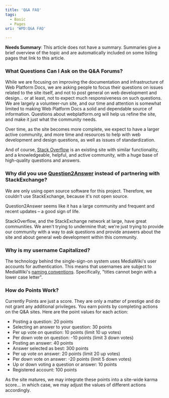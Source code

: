 ```yaml
---
title: 'Q&A FAQ'
tags:
  - Basic
  - Pages
uri: 'WPD:Q&A FAQ'

---
```

**Needs Summary**: This article does not have a summary. Summaries give a brief overview of the topic and are automatically included on some listing pages that link to this article.

### What Questions Can I Ask on the Q&A Forums?

While we are focusing on improving the documentation and infrastructure of Web Platform Docs, we are asking people to focus their questions on issues related to the site itself, and not to post general on web development and design... or at least, not to expect much responsiveness on such questions. We are largely a volunteer-run site, and our time and attention is somewhat limited to making Web Platform Docs a solid and dependable source of information. Questions about webplatform.org will help us refine the site, and make it just what the community needs.

Over time, as the site becomes more complete, we expect to have a larger active community, and more time and resources to help with web development and design questions, as well as issues of standardization.

And of course, [Stack Overflow](http://stackoverflow.com/) is an existing site with similar functionality, and a knowledgeable, helpful, and active community, with a huge base of high-quality questions and answers.

### Why did you use [Question2Answer](http://www.question2answer.org/) instead of partnering with StackExchange?

We are only using open source software for this project. Therefore, we couldn't use StackExchange, because it's not open source.

Question2Answer seems like it has a large community and frequent and recent updates – a good sign of life.

StackOverflow, and the StackExchange network at large, have great communities. We aren't trying to undermine that; we're just trying to provide our community with a way to ask questions and provide answers about the site and about general web development within this community.

### Why is my username Capitalized?

The technology behind the single-sign-on system uses MediaWiki's user accounts for authentication. This means that usernames are subject to MediaWiki's [naming conventions](http://en.wikipedia.org/wiki/Wikipedia:Naming_conventions_(technical_restrictions)). Specifically, "titles cannot begin with a lower case letter".

### How do Points Work?

Currently Points are just a score. They are only a matter of prestige and do not grant any additional privileges. You earn points by completing actions on the Q&A sites. Here are the point values for each action:

-   Posting a question: 20 points
-   Selecting an answer to your question: 30 points
-   Per up vote on question: 10 points (limit 10 up votes)
-   Per down vote on question: -10 points (limit 3 down votes)
-   Posting an answer: 40 points
-   Answer selected as best: 300 points
-   Per up vote on answer: 20 points (limit 20 up votes)
-   Per down vote on answer: -20 points (limit 5 down votes)
-   Up or down voting a question or answer: 10 points
-   Registered account: 100 points

As the site matures, we may integrate these points into a site-wide karma score... in which case, we may adjust the values of different actions accordingly.

